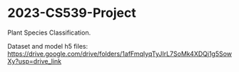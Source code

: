 # 2023-CS539-Project

Plant Species Classification.

Dataset and model h5 files: https://drive.google.com/drive/folders/1afFmqIyqTyJIrL7SoMk4XDQj1g5SowXy?usp=drive_link

